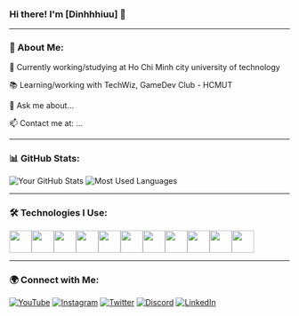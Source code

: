 ### Hi there! I'm [Dinhhhiuu] 👋

---

### 🚀 About Me:
🔭 Currently working/studying at Ho Chi Minh city university of technology

📚 Learning/working with TechWiz, GameDev Club - HCMUT

💬 Ask me about...

📫 Contact me at: ...

---

### 📊 GitHub Stats:
![Your GitHub Stats](https://github-readme-stats.vercel.app/api?username=dinhhhiuu&show_icons=true&theme=dark&hide_border=true)
![Most Used Languages](https://github-readme-stats.vercel.app/api/top-langs/?username=dinhhhiuu&layout=compact&theme=dark&hide_border=true)

---
### 🛠 Technologies I Use:
<div style="display: flex; align-items: center;">
    <img src="https://cdn.jsdelivr.net/gh/devicons/devicon/icons/unity/unity-original.svg" width="40" height="40"/>
    <img src="https://cdn.jsdelivr.net/gh/devicons/devicon/icons/react/react-original.svg" width="40" height="40"/>
    <img src="https://cdn.jsdelivr.net/gh/devicons/devicon/icons/mongodb/mongodb-original.svg" width="40" height="40"/>
    <img src="https://cdn.jsdelivr.net/gh/devicons/devicon/icons/csharp/csharp-original.svg" width="40" height="40"/>
    <img src="https://cdn.jsdelivr.net/gh/devicons/devicon/icons/cplusplus/cplusplus-original.svg" width="40" height="40"/>
    <img src="https://cdn.jsdelivr.net/gh/devicons/devicon/icons/html5/html5-original.svg" width="40" height="40"/>
    <img src="https://cdn.jsdelivr.net/gh/devicons/devicon/icons/css3/css3-original.svg" width="40" height="40"/>
    <img src="https://cdn.jsdelivr.net/gh/devicons/devicon/icons/python/python-original.svg" width="40" height="40"/>
    <img src="https://cdn.jsdelivr.net/gh/devicons/devicon/icons/java/java-original.svg" width="40" height="40"/>
    <img src="https://cdn.jsdelivr.net/gh/devicons/devicon/icons/javascript/javascript-original.svg" width="40" height="40"/>
    <img src="https://cdn.jsdelivr.net/gh/devicons/devicon/icons/nodejs/nodejs-original.svg" width="40" height="40"/>
</div>


---

### 🌍 Connect with Me:
[![YouTube](https://img.shields.io/badge/YouTube-FF0000?style=for-the-badge&logo=youtube&logoColor=white)](https://www.youtube.com/@dinhhhiuuu1052)
[![Instagram](https://img.shields.io/badge/Instagram-E4405F?style=for-the-badge&logo=instagram&logoColor=white)](https://instagram.com/yourprofile)
[![Twitter](https://img.shields.io/badge/Twitter-1DA1F2?style=for-the-badge&logo=twitter&logoColor=white)](https://twitter.com/yourprofile)
[![Discord](https://img.shields.io/badge/Discord-5865F2?style=for-the-badge&logo=discord&logoColor=white)](https://discord.com/invite/yourdiscord)
[![LinkedIn](https://img.shields.io/badge/LinkedIn-0077B5?style=for-the-badge&logo=linkedin&logoColor=white)](https://linkedin.com/in/yourprofile)
